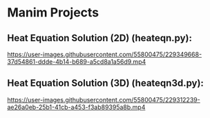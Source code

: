 # Manim Projects

## Heat Equation Solution (2D) (heateqn.py):
https://user-images.githubusercontent.com/55800475/229349668-37d54861-ddde-4b14-b689-a5cd8a1a56d9.mp4

## Heat Equation Solution (3D) (heateqn3d.py):
https://user-images.githubusercontent.com/55800475/229312239-ae26a0eb-25b1-41cb-a453-f3ab89395a8b.mp4

